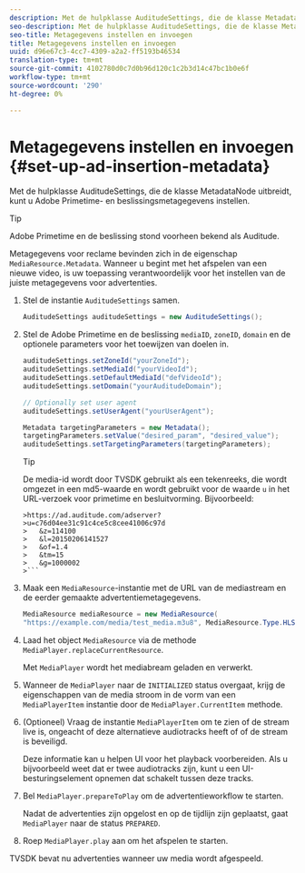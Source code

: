 ```yaml
---
description: Met de hulpklasse AuditudeSettings, die de klasse MetadataNode uitbreidt, kunt u Adobe Primetime- en beslissingsmetagegevens instellen.
seo-description: Met de hulpklasse AuditudeSettings, die de klasse MetadataNode uitbreidt, kunt u Adobe Primetime- en beslissingsmetagegevens instellen.
seo-title: Metagegevens instellen en invoegen
title: Metagegevens instellen en invoegen
uuid: d96e67c3-4cc7-4309-a2a2-ff5193b46534
translation-type: tm+mt
source-git-commit: 4102780d0c7d0b96d120c1c2b3d14c47bc1b0e6f
workflow-type: tm+mt
source-wordcount: '290'
ht-degree: 0%

---
```



# Metagegevens instellen en invoegen {#set-up-ad-insertion-metadata}

Met de hulpklasse AuditudeSettings, die de klasse MetadataNode uitbreidt, kunt u Adobe Primetime- en beslissingsmetagegevens instellen.

>[!TIP]
>
>Adobe Primetime en de beslissing stond voorheen bekend als Auditude.

Metagegevens voor reclame bevinden zich in de eigenschap `MediaResource.Metadata`. Wanneer u begint met het afspelen van een nieuwe video, is uw toepassing verantwoordelijk voor het instellen van de juiste metagegevens voor advertenties.

1. Stel de instantie `AuditudeSettings` samen.

   ```java
   AuditudeSettings auditudeSettings = new AuditudeSettings();
   ```

1. Stel de Adobe Primetime en de beslissing `mediaID`, `zoneID`, `domain` en de optionele parameters voor het toewijzen van doelen in.

   ```java
   auditudeSettings.setZoneId("yourZoneId"); 
   auditudeSettings.setMediaId("yourVideoId"); 
   auditudeSettings.setDefaultMediaId("defVideoId"); 
   auditudeSettings.setDomain("yourAuditudeDomain"); 
   
   // Optionally set user agent  
   auditudeSettings.setUserAgent("yourUserAgent"); 
   
   Metadata targetingParameters = new Metadata(); 
   targetingParameters.setValue("desired_param", "desired_value"); 
   auditudeSettings.setTargetingParameters(targetingParameters);
   ```

   >[!TIP]
   >
   >De media-id wordt door TVSDK gebruikt als een tekenreeks, die wordt omgezet in een md5-waarde en wordt gebruikt voor de waarde `u` in het URL-verzoek voor primetime en besluitvorming. Bijvoorbeeld:
   >
   >
   ```
   >https://ad.auditude.com/adserver?
   >u=c76d04ee31c91c4ce5c8cee41006c97d
   >   &z=114100 
   >   &l=20150206141527 
   >   &of=1.4 
   >   &tm=15 
   >   &g=1000002
   >```

1. Maak een `MediaResource`-instantie met de URL van de mediastream en de eerder gemaakte advertentiemetagegevens.

   ```java
   MediaResource mediaResource = new MediaResource( 
   "https://example.com/media/test_media.m3u8", MediaResource.Type.HLS, Metadata);
   ```

1. Laad het object `MediaResource` via de methode `MediaPlayer.replaceCurrentResource`.

   Met `MediaPlayer` wordt het mediabream geladen en verwerkt.

1. Wanneer de `MediaPlayer` naar de `INITIALIZED` status overgaat, krijg de eigenschappen van de media stroom in de vorm van een `MediaPlayerItem` instantie door de `MediaPlayer.CurrentItem` methode.
1. (Optioneel) Vraag de instantie `MediaPlayerItem` om te zien of de stream live is, ongeacht of deze alternatieve audiotracks heeft of of de stream is beveiligd.

   Deze informatie kan u helpen UI voor het playback voorbereiden. Als u bijvoorbeeld weet dat er twee audiotracks zijn, kunt u een UI-besturingselement opnemen dat schakelt tussen deze tracks.

1. Bel `MediaPlayer.prepareToPlay` om de advertentieworkflow te starten.

   Nadat de advertenties zijn opgelost en op de tijdlijn zijn geplaatst, gaat `MediaPlayer` naar de status `PREPARED`.
1. Roep `MediaPlayer.play` aan om het afspelen te starten.

TVSDK bevat nu advertenties wanneer uw media wordt afgespeeld.
